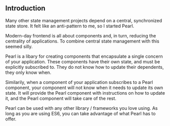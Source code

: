 ## Introduction

Many other state management projects depend on a central, synchronized state store. It felt like an anti-pattern to me, so I started Pearl.

Modern-day frontend is all about components and, in turn, reducing the centrality of applications. To combine central state management with this seemed silly.

Pearl is a libary for creating components that encapsulate a single concern of your application. These components have their own state, and must be explicitly subscribed to. They do not know how to update their dependents, they only know when.

Similarily, when a component of your application subscribes to a Pearl component, your component will not know when it needs to update its own state. It will provide the Pearl component with instructions on how to update it, and the Pearl component will take care of the rest.

Pearl can be used with any other library / frameworks you love using. As long as you are using ES6, you can take advantage of what Pearl has to offer.